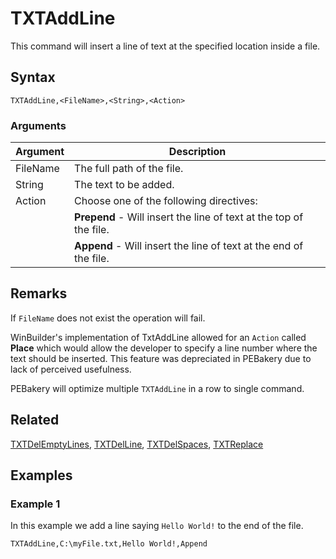 # TXTAddLine

This command will insert a line of text at the specified location inside a file.

## Syntax

```pebakery
TXTAddLine,<FileName>,<String>,<Action>
```

### Arguments

| Argument | Description |
| --- | --- |
| FileName | The full path of the file. |
| String | The text to be added. |
| Action | Choose one of the following directives:|
|| **Prepend** - Will insert the line of text at the top of the file. |
|| **Append** - Will insert the line of text at the end of the file.

## Remarks

If `FileName` does not exist the operation will fail.

WinBuilder's implementation of TxtAddLine allowed for an `Action` called **Place** which would allow the developer to specify a line number where the text should be inserted. This feature was depreciated in PEBakery due to lack of perceived usefulness.

PEBakery will optimize multiple `TXTAddLine` in a row to single command.

## Related

[TXTDelEmptyLines](./TXTDelEmptyLines.md), [TXTDelLine](./TXTDelLine.md), [TXTDelSpaces](./TXTDelSpaces.md), [TXTReplace](./TXTReplace.md)

## Examples

### Example 1

In this example we add a line saying `Hello World!` to the end of the file.

```pebakery
TXTAddLine,C:\myFile.txt,Hello World!,Append
```
